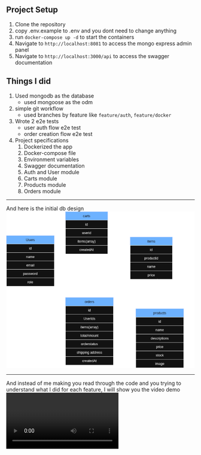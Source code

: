 ## Project Setup

1. Clone the repository
2. copy .env.example to .env and you dont need to change anything
3. run `docker-compose up -d` to start the containers
4. Navigate to `http://localhost:8081` to access the mongo express admin panel
5. Navigate to `http://localhost:3000/api` to access the swagger documentation

## Things I did

1. Used mongodb as the database
   - used mongoose as the odm
2. simple git workflow
   - used branches by feature like `feature/auth`, `feature/docker`
3. Wrote 2 e2e tests
   - user auth flow e2e test
   - order creation flow e2e test
4. Project specifications
   1. Dockerized the app
   2. Docker-compose file
   3. Environment variables
   4. Swagger documentation
   5. Auth and User module
   6. Carts module
   7. Products module
   8. Orders module

---

And here is the initial db design
![Initial DB Design](./docs/initial-db-design.png)

---

And instead of me making you read through the code and you trying to understand what I did for each feature, I will show you the video demo
![Video Demo](./docs/video-demo.mp4)

